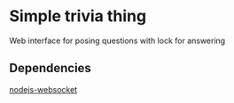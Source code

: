 # Simple trivia thing
Web interface for posing questions with lock for answering

## Dependencies
[nodejs-websocket](https://www.npmjs.com/package/nodejs-websocket)
